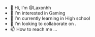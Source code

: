 - 👋 Hi, I’m @Laxonhh
- 👀 I’m interested in Gaming
- 🌱 I’m currently learning in High school
- 💞️ I’m looking to collaborate on .
- 📫 How to reach me ...

<!---
Laxonhh/Laxonhh is a ✨ special ✨ repository because its `README.md` (this file) appears on your GitHub profile.
You can click the Preview link to take a look at your changes.
--->
